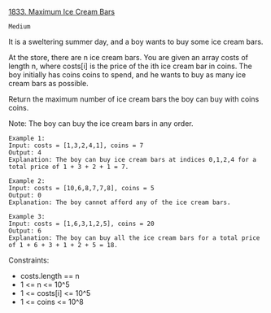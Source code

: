 [1833. Maximum Ice Cream Bars](https://leetcode.com/problems/maximum-ice-cream-bars/description/)

`Medium`

It is a sweltering summer day, and a boy wants to buy some ice cream bars.

At the store, there are n ice cream bars. You are given an array costs of length n, where costs[i] is the price of the ith ice cream bar in coins. The boy initially has coins coins to spend, and he wants to buy as many ice cream bars as possible. 

Return the maximum number of ice cream bars the boy can buy with coins coins.

Note: The boy can buy the ice cream bars in any order.

```
Example 1:
Input: costs = [1,3,2,4,1], coins = 7
Output: 4
Explanation: The boy can buy ice cream bars at indices 0,1,2,4 for a total price of 1 + 3 + 2 + 1 = 7.

Example 2:
Input: costs = [10,6,8,7,7,8], coins = 5
Output: 0
Explanation: The boy cannot afford any of the ice cream bars.

Example 3:
Input: costs = [1,6,3,1,2,5], coins = 20
Output: 6
Explanation: The boy can buy all the ice cream bars for a total price of 1 + 6 + 3 + 1 + 2 + 5 = 18.
``` 

Constraints:

- costs.length == n
- 1 <= n <= 10^5
- 1 <= costs[i] <= 10^5
- 1 <= coins <= 10^8